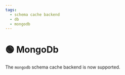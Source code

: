 ```yaml
---
tags:
  - schema cache backend
  - db
  - mongodb
---
```


# 🟢 MongoDb

The `mongodb` schema cache backend is now supported.
